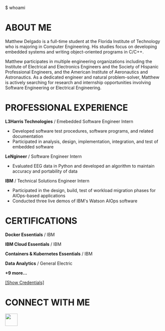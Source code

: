  $ whoami

# ABOUT ME
Matthew Delgado is a full-time student at the Florida Institute of Technology who is majoring in Computer Engineering. His studies focus on developing embedded systems and writing object-oriented programs in C/C++. 

Matthew participates in multiple engineering organizations including the Institute of Electrical and Electronics Engineers and the Society of Hispanic Professional Engineers, and the American Institute of Aeronautics and Astronautics. 
As a dedicated engineer and natural problem-solver, Matthew is actively searching for research and internship opportunities involving Software Engineering or Electrical Engineering.

# PROFESSIONAL EXPERIENCE
**L3Harris Technologies** / Emebedded Software Engineer Intern
* Developed software test procedures, software programs, and related documentation
* Participated in analysis, design, implementation, integration, and test of embedded software

**LeNgineer** / Software Engineer Intern
* Evaluated EEG data in Python and developed an algorithm to maintain accuracy and portability of data

**IBM** / Technical Solutions Engineer Intern
* Participated in the design, build, test of workload migration phases for AIOps-based applications
* Conducted three live demos of IBM's Watson AIOps software

# CERTIFICATIONS
**Docker Essentials** / IBM

**IBM Cloud Essentials** / IBM

**Containers & Kubernetes Essentials** / IBM

**Data Analytics** / General Electric

**+9 more...**

[[Show Credentials]](https://www.linkedin.com/in/matthewdelgado2000/details/certifications/)

# CONNECT WITH ME
<a href="https://linktr.ee/matthewdelgado">
  <img align="left" width="40px" src="https://cdn.jsdelivr.net/npm/simple-icons@v3/icons/gmail.svg" />
</a>
